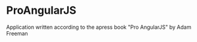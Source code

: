 ProAngularJS
============

Application written according to the apress book "Pro AngularJS" by Adam Freeman
